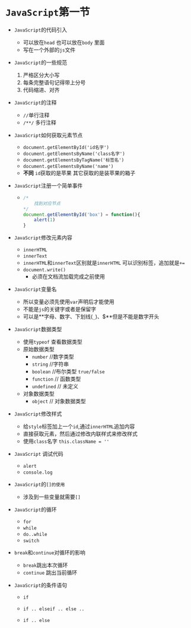 # `JavaScript`第一节

* `JavaScript`的代码引入

  * 可以放在`head` 也可以放在`body` 里面
  * 写在一个外部的`js`文件

* `JavaScript`的一些规范

  1. 严格区分大小写
  2. 每条完整语句记得带上分号
  3. 代码缩进、对齐

* `JavaScript`的注释

  * `//`单行注释
  * `/**/` 多行注释

* `JavaScript`如何获取元素节点

  * `document.getElementById('id名字')`
  * `document.getElementsByName('class名字')`
  * `document.getElementsByTagName('标签名')`
  * `document.getElementsByName('name')`
  * **不同**  `id`获取的是苹果   其它获取的是装苹果的箱子

* `JavaScript`注册一个简单事件

  * ```javascript
    /*
    	找到对应节点
    */
    document.getElementById('box') = function(){ 
    	alert(1)
    }
    ```

* `JavaScript`修改元素内容

  * `innerHTML`
  * `innerText`
  * `innerHTML`和`innerText`区别就是`innerHTML` 可以识别标签，追加就是`+=`
  * `document.write()`
    * 必须在文档流加载完成之前使用

* `JavaScript`变量名

  * 所以变量必须先使用`var`声明后才能使用
  * 不能是`js`的关键字或者是保留字 
  * 可以是**字母、数字、下划线(`_`)、$**但是不能是数字开头

* `JavaScript`数据类型

  * 使用`typeof` 查看数据类型
  * 原始数据类型
    * `number`        //数字类型
    * `string`       //字符串
    * `boolean`     //布尔类型  `true/false`
    * `function`    // 函数类型
    * `undefined`  // 未定义
  * 对象数据类型
    * `object`       // 对象数据类型

* `JavaScript`修改样式

  * 给`style`标签加上一个`id`,通过`innerHTML`追加内容
  * 直接获取元素，然后通过修改内联样式来修改样式
  * 使用`class`名字 `this.className = ''`

* `JavaScript` 调试代码

  * `alert`
  * `console.log`

* `JavaScript`的`[]的使用`

  * 涉及到一些变量就需要`[]`

* `JavaScript`的循环

  * `for`
  * `while`
  * `do..while`
  * `switch`

* `break`和`continue`对循环的影响

  * `break`跳出本次循环
  * `continue` 跳出当前循环

* `JavaScript`的条件语句

  * `if` 

  * `if .. elseif .. else ..`

  * `if .. else`

    ​

